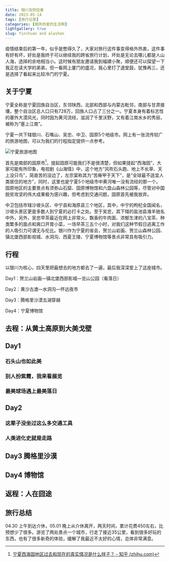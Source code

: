 ```yaml
---
title: 银川及阿拉善
date: 2023-05-14
tags: [旅行记录]
categories: [我所热爱的生活啊] 
lightgallery: true
slug: Yinchuan and alashan
---
```


疫情结束后的第一年，似乎是憋得久了，大家对旅行这件事变得格外热衷，这件事有好有坏，好处是我终于可以继续我的跨省旅行计划，坏处是无论去哪儿都是人山人海，选择的余地相当小。这时候有朋友邀请我到福建小聚，顺便还可以探望一下我正在读大学的弟弟，但一看网上厦门的盛况，我心里打了退堂鼓，犹豫再三，还是选择了看起来比较冷门的宁夏。

<!--more-->

## 关于宁夏

宁夏全称是宁夏回族自治区，东邻陕西，北部和西部与内蒙古毗邻，南部与甘肃接壤，整个自治区总人口只有728万，回族人口占了三分之一。宁夏本身有着标志性的塞外大漠风光，同时因为黄河流经，滋润了千里沃野，又有着江南水乡的秀丽，被称为“塞上江南”。

宁夏一共下辖银川、石嘴山、吴忠、中卫、固原5个地级市。网上有一张流传较广的旅游地图，可以为我们的行程指定提供一点参考。

![宁夏旅游地图](D:\OneDrive\图片\博客图片\游记-银川及阿拉善\SH_20230514_宁夏旅游地图.jpg)

首先是南部的固原市[^固原]，提起固原可能我们不是很清楚，但如果提起“西海固”，大家可能有所印象，电视剧《山海情》中，这个地方“风吹石头跑、地上不长草、天上没只鸟”，简直苦的没边了，左宗棠称其为“苦瘠甲于天下”，是“全球最不适宜人类居住的地方”，同时，这里也是宁夏5个地级市中黄河唯一没有流经的那一个。固原地区的主要景点有须弥山石窟、固原博物馆和六盘山森林公园等，尽管对中国脱贫攻坚的伟大成果极为感兴趣，但考虑到交通问题，固原首先被我放弃。

中卫包括市辖沙坡头区、中宁县和海原县三个地区，其中，中宁的枸杞全国闻名，沙坡头景区更是多数人到宁夏的必打卡之处。至于吴忠，其下辖的盐池县滩羊驰名中外，另外，吴忠早茶最近在网上非常火，飘香的牛肉面、浓郁生津的八宝茶、种类繁多的面点和爽口开胃小菜，一场早茶三五个小时，对我们这种节假日逃离工作的人吸引力可谓无与伦比。银川作为宁夏的省会，贺兰山岩画、贺兰山森林公园、镇北堡西部影视城、水洞沟、西夏王陵、宁夏博物馆等景点非常具有吸引力。

[^固原]:[宁夏西海固地区过去和现在的真实情况是什么样子？ - 知乎 (zhihu.com)](https://www.zhihu.com/question/28775932)

## 行程

以银川为核心，四天里把最想去的地方都去了一遍，最后我深深爱上了这座城市。

Day1：贺兰山岩画—镇北堡西部影城—览山公园（看落日）

Day2：黄沙古渡—水洞沟—怀远夜市

Day3：腾格里沙漠五湖穿越

Day4：宁夏博物馆

## 去程：从黄土高原到大美戈壁 







## Day1 

### 石头山也如此美



### 别人扮紫霞，我来看展览



### 最美球场遇上最美落日



## Day2

### 这辈子没坐过这么多交通工具



### 人类进化史就是走路





## Day3 腾格里沙漠





## Day4  博物馆



## 返程：人在囧途



## 旅行总结

04.30 上午到达介休，05.01 晚上从介休离开，两天时间，累计花费450左右，比预想少了很多。游览了两处景点一个城市，行走了接近35公里，看到很多好玩的东西，也有了很多新奇的体验，缓解了我最近不太好的心情，总体非常满意。

